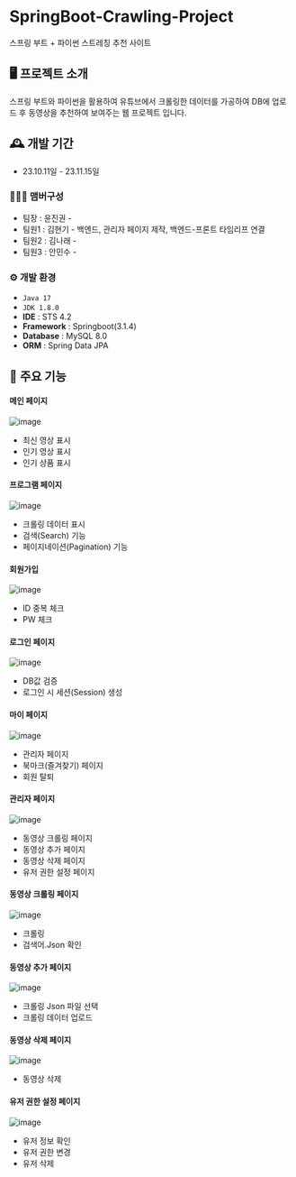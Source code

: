# SpringBoot-Crawling-Project
스프링 부트 + 파이썬 스트레칭 추천 사이트


## 🖥️ 프로젝트 소개
스프링 부트와 파이썬을 활용하여 유튜브에서 크롤링한 데이터를 가공하여 DB에 업로드 후 동영상을 추천하여 보여주는 웹 프로젝트 입니다.
<br>

## 🕰️ 개발 기간
* 23.10.11일 - 23.11.15일

### 🧑‍🤝‍🧑 맴버구성
 - 팀장  : 윤진권 - 
 - 팀원1 : 김현기 - 백엔드, 관리자 페이지 제작, 백엔드-프론트 타임리프 연결
 - 팀원2 : 김나래 - 
 - 팀원3 : 안민수 - 

### ⚙️ 개발 환경
- `Java 17`
- `JDK 1.8.0`
- **IDE** : STS 4.2
- **Framework** : Springboot(3.1.4)
- **Database** : MySQL 8.0
- **ORM** : Spring Data JPA

## 📌 주요 기능
#### 메인 페이지
![image](https://github.com/kag0330/strching/assets/65347323/f2f32e26-15e6-440c-bc67-90aae54aec50)
- 최신 영상 표시
- 인기 영상 표시
- 인기 상품 표시
#### 프로그램 페이지
![image](https://github.com/kag0330/strching/assets/65347323/ebc28fa0-49d8-4523-9344-d76228e910a3)
- 크롤링 데이터 표시
- 검색(Search) 기능
- 페이지네이션(Pagination) 기능
#### 회원가입
![image](https://github.com/kag0330/strching/assets/65347323/233bd5c3-c155-42bf-860d-592083ca7d40)
- ID 중복 체크
- PW 체크
#### 로그인 페이지
![image](https://github.com/kag0330/strching/assets/65347323/edb22c42-f165-4816-ac8e-a16d05488135)
- DB값 검증
- 로그인 시 세션(Session) 생성
#### 마이 페이지
![image](https://github.com/kag0330/strching/assets/65347323/42a6f8d7-7119-4be2-a2f5-5b17595fc2fd)
- 관리자 페이지
- 북마크(즐겨찾기) 페이지
- 회원 탈퇴
#### 관리자 페이지
![image](https://github.com/kag0330/strching/assets/65347323/b8e3f548-138d-4f38-8bda-fc8798e4ed7c)
- 동영상 크롤링 페이지
- 동영상 추가 페이지
- 동영상 삭제 페이지
- 유저 권한 설정 페이지
#### 동영상 크롤링 페이지
![image](https://github.com/kag0330/strching/assets/65347323/a8af68a0-8709-49c8-bceb-2345933e0c11)
- 크롤링
- 검색어.Json 확인
#### 동영상 추가 페이지
![image](https://github.com/kag0330/strching/assets/65347323/49e47325-bf84-4cb9-8903-41f13065fd0d)
- 크롤링 Json 파일 선택
- 크롤링 데이터 업로드
#### 동영상 삭제 페이지
![image](https://github.com/kag0330/strching/assets/65347323/6eac8a5a-d6e5-4219-b762-1564765287eb)
- 동영상 삭제
#### 유저 권한 설정 페이지
![image](https://github.com/kag0330/strching/assets/65347323/a1545103-6cb7-4f5d-b8a7-a439fcfec7f1)
- 유저 정보 확인
- 유저 권한 변경
- 유저 삭제
